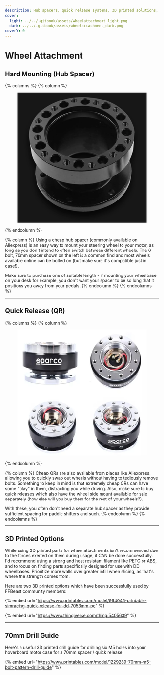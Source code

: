 ```yaml
---
description: Hub spacers, quick release systems, 3D printed solutions, etc.
cover:
  light: ../../.gitbook/assets/wheelattachment_light.png
  dark: ../../.gitbook/assets/wheelattachment_dark.png
coverY: 0
---
```


# Wheel Attachment

## Hard Mounting (Hub Spacer)

{% columns %}
{% column %}
<figure><img src="../../.gitbook/assets/image (1).png" alt=""><figcaption></figcaption></figure>
{% endcolumn %}

{% column %}
Using a cheap hub spacer (commonly available on Aliexpress) is an easy way to mount your steering wheel to your motor, as long as you don't intend to often switch between different wheels. The 6 bolt, 70mm spacer shown on the left is a common find and most wheels available online can be bolted on (but make sure it's compatible just in case!).&#x20;

Make sure to purchase one of suitable length - if mounting your wheelbase on your desk for example, you don't want your spacer to be so long that it positions you away from your pedals.
{% endcolumn %}
{% endcolumns %}

***

## Quick Release (QR)

{% columns %}
{% column %}
<figure><img src="../../.gitbook/assets/image (3).png" alt=""><figcaption></figcaption></figure>
{% endcolumn %}

{% column %}
Cheap QRs are also available from places like Aliexpress, allowing you to quickly swap out wheels without having to tediously remove bolts. Something to keep in mind is that extremely cheap QRs can have some "play" in them, distracting you while driving. Also, make sure to buy quick releases which also have the wheel side mount available for sale separately (how else will you buy them for the rest of your wheels?).

With these, you often don't need a separate hub spacer as they provide sufficient spacing for paddle shifters and such.
{% endcolumn %}
{% endcolumns %}

***

## 3D Printed Options

While using 3D printed parts for wheel attachments isn't recommended due to the forces exerted on them during usage, it CAN be done successfully. I'd recommend using a strong and heat resistant filament like PETG or ABS, and to focus on finding parts specifically designed for use with DD wheelbases. Prioritize more walls over greater infill when slicing, as that's where the strength comes from.

Here are two 3D printed options which have been successfully used by FFBeast community members:

{% embed url="https://www.printables.com/model/964045-printable-simracing-quick-release-for-dd-7053mm-pc" %}

{% embed url="https://www.thingiverse.com/thing:5405639" %}

***

## 70mm Drill Guide

Here's a useful 3D printed drill guide for drilling six M5 holes into your hoverboard motor case for a 70mm spacer / quick release!

{% embed url="https://www.printables.com/model/1229289-70mm-m5-bolt-pattern-drill-guide" %}

